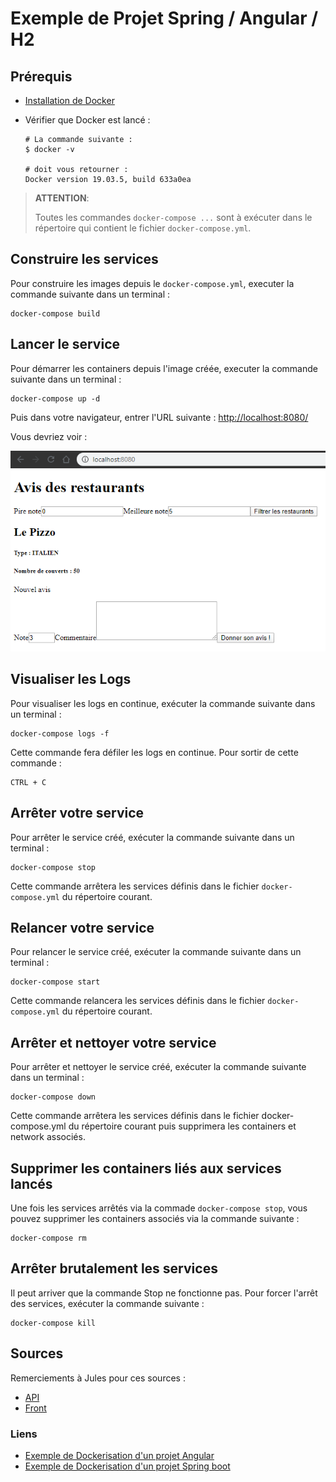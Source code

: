 # Exemple de Projet Spring / Angular / H2

## Prérequis

- [Installation de Docker](../../../docs/installation/docker_install.html)
- Vérifier que Docker est lancé :

  ```shell
  # La commande suivante :
  $ docker -v

  # doit vous retourner :
  Docker version 19.03.5, build 633a0ea
  ```

> **ATTENTION**:
>
> Toutes les commandes `docker-compose ...` sont à exécuter dans le répertoire qui contient le fichier `docker-compose.yml`.

## Construire les services

Pour construire les images depuis le `docker-compose.yml`, executer la commande suivante dans un terminal :

```shell
docker-compose build
```

## Lancer le service

Pour démarrer les containers depuis l'image créée, executer la commande suivante dans un terminal :

```shell
docker-compose up -d
```

Puis dans votre navigateur, entrer l'URL suivante : <http://localhost:8080/>

Vous devriez voir :

![Resultat](resources/result-dockercompose-4.png)

## Visualiser les Logs

Pour visualiser les logs en continue, exécuter la commande suivante dans un terminal :

```shell
docker-compose logs -f
```

Cette commande fera défiler les logs en continue. Pour sortir de cette commande :

```shell
CTRL + C
```

## Arrêter votre service

Pour arrêter le service créé, exécuter la commande suivante dans un terminal :

```shell
docker-compose stop
```

Cette commande arrêtera les services définis dans le fichier `docker-compose.yml` du répertoire courant.

## Relancer votre service

Pour relancer le service créé, exécuter la commande suivante dans un terminal :

```shell
docker-compose start
```

Cette commande relancera les services définis dans le fichier `docker-compose.yml` du répertoire courant.

## Arrêter et nettoyer votre service

Pour arrêter et nettoyer le service créé, exécuter la commande suivante dans un terminal :

```shell
docker-compose down
```

Cette commande arrêtera les services définis dans le fichier docker-compose.yml du répertoire courant puis supprimera les containers et network associés.

## Supprimer les containers liés aux services lancés

Une fois les services arrêtés via la commade `docker-compose stop`, vous pouvez supprimer les containers associés via la commande suivante :

```shell
docker-compose rm
```

## Arrêter brutalement les services

Il peut arriver que la commande Stop ne fonctionne pas. Pour forcer l'arrêt des services, exécuter la commande suivante :

```shell
docker-compose kill
```

## Sources

Remerciements à Jules pour ces sources :

- [API](https://github.com/jlsgrand/restaurant-api)
- [Front](https://stackblitz.com/edit/jlsgrand-restaurant-review)

### Liens

- [Exemple de Dockerisation d'un projet Angular](https://malcoded.com/posts/angular-docker/)
- [Exemple de Dockerisation d'un projet Spring boot](https://dzone.com/articles/build-package-and-run-spring-boot-apps-with-docker)